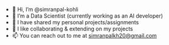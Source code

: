 - 👋 Hi, I’m @simranpal-kohli
- 👀 I’m a Data Scientist (currently working as an AI developer)
- 🌱 I have shared my personal projects/assignments
- 💞️ I like collaborating & extending on my projects
- 📫 You can reach out to me at simranpalkh20@gmail.com

<!---
simranpal-kohli/simranpal-kohli is a ✨ special ✨ repository because its `README.md` (this file) appears on your GitHub profile.
You can click the Preview link to take a look at your changes.
--->
